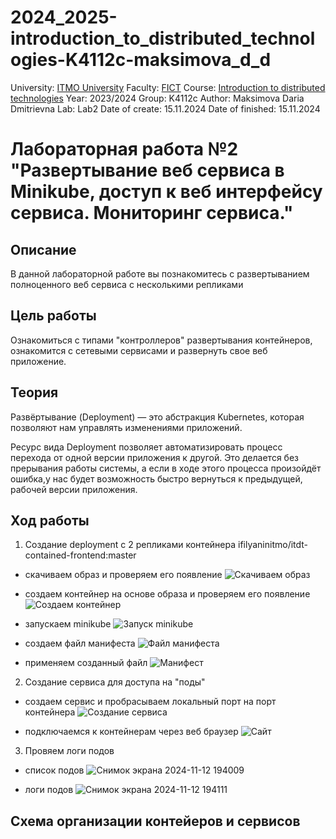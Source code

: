 # 2024_2025-introduction_to_distributed_technologies-K4112c-maksimova_d_d
University: [ITMO University](https://itmo.ru/ru/)
Faculty: [FICT](https://fict.itmo.ru)
Course: [Introduction to distributed technologies](https://github.com/itmo-ict-faculty/introduction-to-distributed-technologies)
Year: 2023/2024
Group: K4112c
Author: Maksimova Daria Dmitrievna
Lab: Lab2
Date of create: 15.11.2024
Date of finished: 15.11.2024

# Лабораторная работа №2  "Развертывание веб сервиса в Minikube, доступ к веб интерфейсу сервиса. Мониторинг сервиса."
## Описание
В данной лабораторной работе вы познакомитесь с развертыванием полноценного веб сервиса с несколькими репликами

## Цель работы
Ознакомиться с типами "контроллеров" развертывания контейнеров, ознакомится с сетевыми сервисами и развернуть свое веб приложение.

## Теория
Развёртывание (Deployment) — это абстракция Kubernetes, которая позволяют нам управлять изменениями приложений. 

Ресурс вида Deployment позволяет автоматизировать процесс перехода от одной версии приложения к другой. 
Это делается без прерывания работы системы, а если в ходе этого процесса произойдёт ошибка,у нас будет возможность быстро вернуться к предыдущей, рабочей версии приложения.

## Ход работы
1. Cоздание deployment с 2 репликами контейнера ifilyaninitmo/itdt-contained-frontend:master
- скачиваем образ и проверяем его появление 
![Скачиваем образ](https://github.com/user-attachments/assets/8f73a53c-7d0b-47ab-9859-3e97a25f1389)

- создаем контейнер на основе образа и проверяем его появление
![Создаем контейнер](https://github.com/user-attachments/assets/3333a416-39e4-4897-89c5-1cfd8001b1e9)

-  запускаем minikube
![Запуск minikube](https://github.com/user-attachments/assets/5aad332f-54b6-459e-862d-a6001e087cf1)

- создаем файл манифеста
![Файл манифеста](https://github.com/user-attachments/assets/1133a93f-6b25-459c-b0aa-7ebd5bb31328)

- применяем созданный файл
![Манифест](https://github.com/user-attachments/assets/5cab8eeb-ebbc-4ffe-a837-ccfe30028249)

2. Создание сервиса для доступа на "поды"
- cоздаем сервис и пробрасываем локальный порт на порт контейнера
![Создание сервиса](https://github.com/user-attachments/assets/913d3293-f279-485f-bcbd-44a069011ef4)

- подключаемся к контейнерам через веб браузер
![Сайт](https://github.com/user-attachments/assets/f4892333-f4fa-4c05-881f-99c5e998f15d)

3. Провяем логи подов
- список подов
![Снимок экрана 2024-11-12 194009](https://github.com/user-attachments/assets/a6eca004-c66a-49b6-84df-3a69a6078f4e)

- логи подов
![Снимок экрана 2024-11-12 194111](https://github.com/user-attachments/assets/8ba22c7f-4aea-4251-a89f-35ebad12eebd)


## Схема организации контейеров и сервисов




